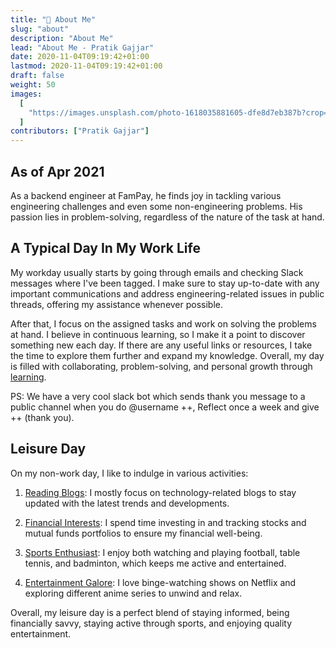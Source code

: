 ```yaml
---
title: "🧙 About Me"
slug: "about"
description: "About Me"
lead: "About Me - Pratik Gajjar"
date: 2020-11-04T09:19:42+01:00
lastmod: 2020-11-04T09:19:42+01:00
draft: false
weight: 50
images:
  [
    "https://images.unsplash.com/photo-1618035881605-dfe8d7eb387b?crop=entropy&cs=tinysrgb&fit=max&fm=jpg&ixid=MnwxMTc3M3wwfDF8YWxsfDV8fHx8fHwyfHwxNjE4MTYyNjIy&ixlib=rb-1.2.1&q=80&w=2000",
  ]
contributors: ["Pratik Gajjar"]
---
```


## As of Apr 2021

As a backend engineer at FamPay, he finds joy in tackling various engineering challenges and even some non-engineering problems. His passion lies in problem-solving, regardless of the nature of the task at hand.

## A Typical Day In My Work Life

My workday usually starts by going through emails and checking Slack messages where I've been tagged. I make sure to stay up-to-date with any important communications and address engineering-related issues in public threads, offering my assistance whenever possible.

After that, I focus on the assigned tasks and work on solving the problems at hand. I believe in continuous learning, so I make it a point to discover something new each day. If there are any useful links or resources, I take the time to explore them further and expand my knowledge. Overall, my day is filled with collaborating, problem-solving, and personal growth through [learning](https://www.notion.so/b5b4b75a130f4e9db5fcabed50f7750f?v=40bbd11a1be244549563924afd17634e).

PS: We have a very cool slack bot which sends thank you message to a public channel when you do @username ++, Reflect once a week and give ++ (thank you).

## Leisure Day

On my non-work day, I like to indulge in various activities:

1. [Reading Blogs](url_to_blog_category): I mostly focus on technology-related blogs to stay updated with the latest trends and developments.

2. [Financial Interests](url_to_financial_website): I spend time investing in and tracking stocks and mutual funds portfolios to ensure my financial well-being.

3. [Sports Enthusiast](url_to_sports_videos): I enjoy both watching and playing football, table tennis, and badminton, which keeps me active and entertained.

4. [Entertainment Galore](url_to_netflix_anime): I love binge-watching shows on Netflix and exploring different anime series to unwind and relax.

Overall, my leisure day is a perfect blend of staying informed, being financially savvy, staying active through sports, and enjoying quality entertainment.

